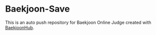 # Baekjoon-Save
This is an auto push repository for Baekjoon Online Judge created with [BaekjoonHub](https://github.com/BaekjoonHub/BaekjoonHub).
